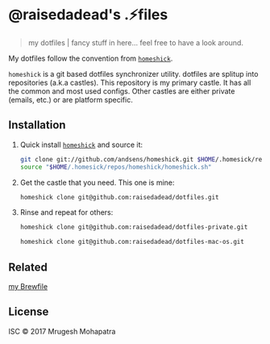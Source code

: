 # @raisedadead's .:zap:files

> my dotfiles | fancy stuff in here... feel free to have a look around.

My dotfiles follow the convention from [`homeshick`](https://github.com/andsens/homeshick). 

`homeshick` is a  git based dotfiles synchronizer utility. dotfiles are splitup into repositories (a.k.a castles). This repository is my primary castle. It has all the common and most used configs. Other castles are either private (emails, etc.) or are platform specific.

## Installation

1. Quick install [`homeshick`](https://github.com/andsens/homeshick) and source it:

   ```bash
   git clone git://github.com/andsens/homeshick.git $HOME/.homesick/repos/homeshick
   source "$HOME/.homesick/repos/homeshick/homeshick.sh"
   ```

2. Get the castle that you need. This one is mine:

   ```bash
   homeshick clone git@github.com:raisedadead/dotfiles.git
   ```
   
3. Rinse and repeat for others:

   ```bash
   homeshick clone git@github.com:raisedadead/dotfiles-private.git
   ```

   ```bash
   homeshick clone git@github.com:raisedadead/dotfiles-mac-os.git
   ```


## Related

[my Brewfile](https://github.com/raisedadead/Brewfile)

## License

ISC © 2017 Mrugesh Mohapatra
